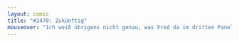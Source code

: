 ```yaml
---
layout: comic
title: "#2470: Zukünftig"
mouseover: "Ich weiß übrigens nicht genau, was Fred da im dritten Panel macht. Pupst er? Wird er gerade schlauer? Vermutlich beides."
---
```

